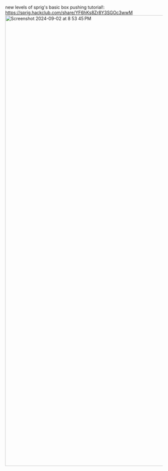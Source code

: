 new levels of sprig's basic box pushing tutorial!: https://sprig.hackclub.com/share/YF6hKs8Zr8Y3SGOc3wwM
<img width="1438" alt="Screenshot 2024-09-02 at 8 53 45 PM" src="https://github.com/user-attachments/assets/c6f8f3d7-34a3-41d8-9fa1-8c133fbd698d">
